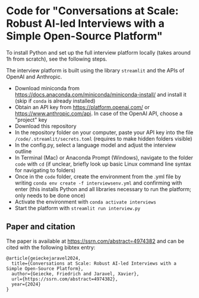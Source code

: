 # Code for "Conversations at Scale: Robust AI-led Interviews with a Simple Open-Source Platform"

To install Python and set up the full interview platform locally (takes around 1h from scratch), see the following steps.

The interview platform is built using the library `streamlit` and the APIs of OpenAI and Anthropic.

- Download miniconda from https://docs.anaconda.com/miniconda/miniconda-install/ and install it (skip if `conda` is already installed)
- Obtain an API key from https://platform.openai.com/ or https://www.anthropic.com/api. In case of the OpenAI API, choose a "project" key
- Download this repository
- In the repository folder on your computer, paste your API key into the file `/code/.streamlit/secrets.toml` (requires to make hidden folders visible)
- In the config.py, select a language model and adjust the interview outline
- In Terminal (Mac) or Anaconda Prompt (Windows), navigate to the folder `code` with `cd` (if unclear, briefly look up basic Linux command line syntax for navigating to folders)
- Once in the `code` folder, create the environment from the .yml file by writing `conda env create -f interviewsenv.yml` and confirming with enter (this installs Python and all libraries necessary to run the platform; only needs to be done once)
- Activate the environment with `conda activate interviews`
- Start the platform with `streamlit run interview.py`


## Paper and citation

The paper is available at https://ssrn.com/abstract=4974382 and can be cited with the following bibtex entry:

```
@article{geieckejaravel2024,
  title={Conversations at Scale: Robust AI-led Interviews with a Simple Open-Source Platform},
  author={Geiecke, Friedrich and Jaravel, Xavier},
  url={https://ssrn.com/abstract=4974382},
  year={2024}
}
```
